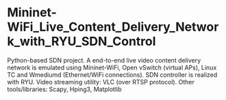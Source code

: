 # Mininet-WiFi_Live_Content_Delivery_Network_with_RYU_SDN_Control
Python-based SDN project. A end-to-end live video content delivery network is emulated using Mininet-WiFi, Open vSwitch (virtual APs), Linux TC and Wmediumd (Ethernet/WiFi connections). SDN controller is realized with RYU. Video streaming utility: VLC (over RTSP protocol). Other tools/libraries: Scapy, Hping3, Matplotlib
